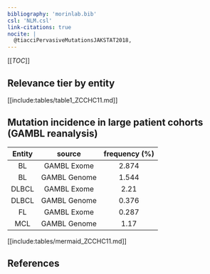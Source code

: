 ```yaml
---
bibliography: 'morinlab.bib'
csl: 'NLM.csl'
link-citations: true
nocite: |
  @tiacciPervasiveMutationsJAKSTAT2018, 
---
```


[[_TOC_]]




## Relevance tier by entity

[[include:tables/table1_ZCCHC11.md]]


## Mutation incidence in large patient cohorts (GAMBL reanalysis)

|Entity|source |frequency (%)|
|:------:|:----:|:----:|
|BL|GAMBL Exome |2.874 |
|BL|GAMBL Genome |1.544 |
|DLBCL|GAMBL Exome |2.21 |
|DLBCL|GAMBL Genome |0.376 |
|FL|GAMBL Exome |0.287 |
|MCL|GAMBL Genome |1.17 |


[[include:tables/mermaid_ZCCHC11.md]]

## References


